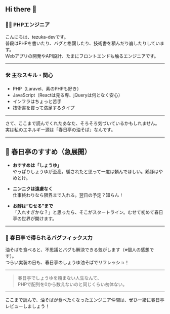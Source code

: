 ## Hi there 👋

### 👨‍💻 PHPエンジニア

こんにちは、tezuka-devです。  
普段はPHPを書いたり、バグと格闘したり、技術書を積んだり崩したりしています。  
Webアプリの開発やAPI設計、たまにフロントエンドも触るエンジニアです。

---

### 🛠 主なスキル・関心

- PHP（Laravel、素のPHPも好き）
- JavaScript（Reactは見る専、jQueryは何となく安心）
- インフラはちょっと苦手
- 技術書を買って満足するタイプ

---

さて、ここまで読んでくれたあなた、そろそろ気づいているかもしれません。  
実は私のエネルギー源は「春日亭の油そば」なんです。

---

## 🍜 春日亭のすすめ（急展開）

- **おすすめは「しょうゆ」**  
  やっぱりしょうゆが至高。騙されたと思って一度は頼んでほしい。鶏豚はやめとけ。

- **ニンニクは遠慮なく**  
  仕事終わりなら限界まで入れる。翌日の予定？知らん！

- **お酢は“むせる”まで**  
  「入れすぎかな？」と思ったら、そこがスタートライン。むせて初めて春日亭の世界が開けます。

---

### 🥢 春日亭で得られるバグフィックス力

油そばを食べると、不思議とバグも解決できる気がします（※個人の感想です）。  
つらい実装の日も、春日亭のしょうゆ油そばでリフレッシュ！

---

> 春日亭でしょうゆを頼まない人生なんて、  
> PHPで配列を0から数えないのと同じくらい勿体ない。

---

ここまで読んで、油そばが食べたくなったエンジニア仲間は、ぜひ一緒に春日亭レビューしましょう！
